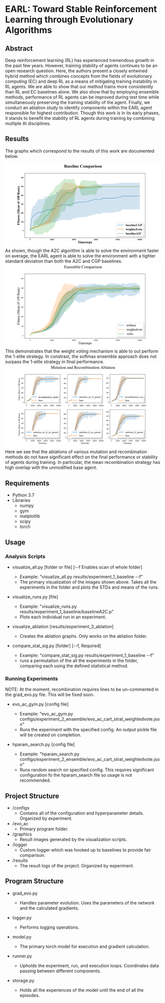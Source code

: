 # EARL: Toward Stable Reinforcement Learning through Evolutionary Algorithms

## Abstract

Deep reinforcement learning (RL) has experienced tremendous growth in the past few years. However, training stability of agents continues to be an open research question. Here, the authors present a closely entwined hybrid method which combines concepts from the fields of evolutionary computing (EC) and deep RL as a means of mitigating training instability in RL agents. We are able to show that our method trains more consistently than RL and EC baselines alone. We also show that by employing ensemble methods, performance of RL agents can be improved during test time while simultaneously preserving the training stability of the agent. Finally, we conduct an ablation study to identify components within the EARL agent responsible for highest contribution. Though this work is in its early phases, it stands to benefit the stability of RL agents during training by combining multiple AI disciplines.

## Results

The graphs which correspond to the results of this work are documented below.

<img src="graphics/baseline.png"/>
As shown, though the A2C algorithm is able to solve the environment faster on average, the EARL agent
is able to solve the environment with a tighter standard deviation than both the A2C and CGP baselines.

<img src="graphics/ensemble.png"/>
This demonstrates that the weight voting mechanism is able to out perform the 1-elite strategy. In
constrast, the softmax ensemble approach does not surpass the 1-elite strategy in final performance.

<img src="graphics/ablation.png"/>
Here we see that the ablations of various mutation and recombination methods do not have significant
effect on the final performance or stability of agents during training. In particular, the mean
recombination strategy has high overlap with the unmodified base agent.

## Requirements

* Python 3.7
* Libraries
  * numpy
  * gym
  * matplotlib
  * scipy
  * torch


## Usage

### Analysis Scripts

* visualize_all.py [folder or file] [--f Enables scan of whole folder]
  * Example: "visualize_all.py results/experiment_1_baseline --f"
  * The primary visualization of the images shown above. Takes all the experiments in the folder and plots the STDs and means of the runs.

* visualize_runs.py [file]
  * Example: "visualize_runs.py results/experiment_1_baseline/baselineA2C.p"
  * Plots each individual run in an experiment.

* visualize_ablation [results/experiment_3_ablation]
  * Creates the ablation graphs. Only works on the ablation folder. 

* compare_stat_sig.py [folder] [--f, Required]
  * Example: "compare_stat_sig.py results/experiment_1_baseline --f"
  * runs a permutation of the all the experiments in the folder, comparing each using the defined statistical method. 

### Running Experiments
NOTE: At the moment, recombination requires lines to be un-commented in the grad_evo.py file. This will be fixed soon. 

* evo_ac_gym.py [config file]
  * Example: "evo_ac_gym.py configs/experiment_2_ensemble/evo_ac_cart_strat_weightedvote.json"
  * Runs the experiment with the specified config. An output pickle file will be created on completion. 

* hparam_search.py [config file]
  * Example: "hparam_search.py configs/experiment_2_ensemble/evo_ac_cart_strat_weightedvote.json"
  * Runs random search on specified config. This requires significant configuration fo the hparam_search file so usage is not recommended. 


## Project Structure
* /configs
  * Contains all of the configuration and hyperparameter details. Organized by experiment. 
* /evo_ac
  * Primary program folder. 
* /graphics
  * Result images generated by the visualization scripts. 
* /logger
  * Custom logger which was hooked up to baselines to provide fair comparison. 
* /results
  * The result logs of the project. Organized by experiment.


## Program Structure

* grad_evo.py
  * Handles parameter evolution. Uses the parameters of the network and the calculated gradients. 

* logger.py
  * Performs logging operations.

* model.py
  * The primary torch model for execution and gradient calculation. 

* runner.py
  * Upholds the experiment, run, and execution loops. Coordinates data passing between different components. 

* storage.py
  * Holds all the experiences of the model until the end of all the episodes.